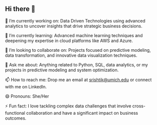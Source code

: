 ## Hi there 👋

<!--
**srishti2207/srishti2207** is a ✨ _special_ ✨ repository because its `README.md` (this file) appears on your GitHub profile.
-->
🔭 I’m currently working on: Data Driven Technologies using advanced analytics to uncover insights that drive strategic business decisions.

🌱 I’m currently learning: Advanced machine learning techniques and deepening my expertise in cloud platforms like AWS and Azure.

👯 I’m looking to collaborate on: Projects focused on predictive modeling, data transformation, and innovative data visualization techniques.

💬 Ask me about: Anything related to Python, SQL, data analytics, or my projects in predictive modeling and system optimization.

📫 How to reach me: Drop me an email at srishtik@umich.edu or connect with me on LinkedIn.

😄 Pronouns: She/Her

⚡ Fun fact: I love tackling complex data challenges that involve cross-functional collaboration and have a significant impact on business outcomes.
